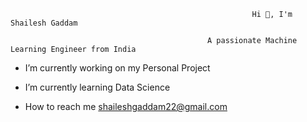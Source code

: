                                                           Hi 👋, I'm Shailesh Gaddam

                                                A passionate Machine Learning Engineer from India

-  I’m currently working on my Personal Project

-  I’m currently learning Data Science
- How to reach me shaileshgaddam22@gmail.com



<!---
shailesh2210/shailesh2210 is a ✨ special ✨ repository because its `README.md` (this file) appears on your GitHub profile.
You can click the Preview link to take a look at your changes.
--->

